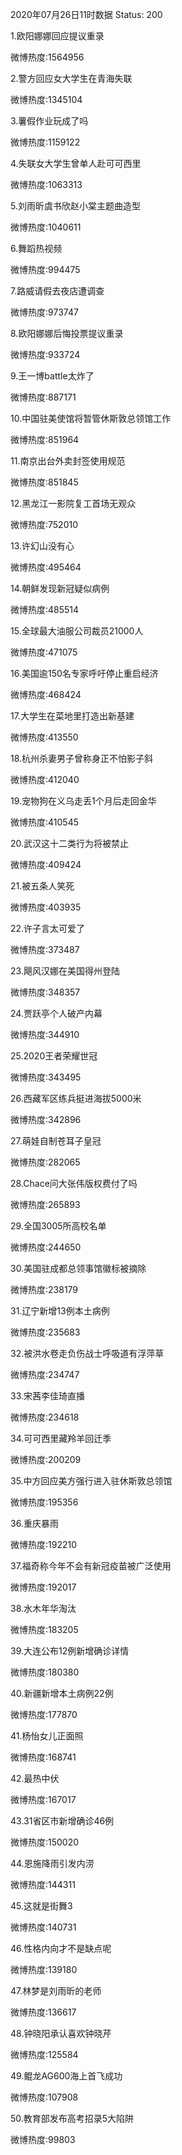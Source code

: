 2020年07月26日11时数据
Status: 200

1.欧阳娜娜回应提议重录

微博热度:1564956

2.警方回应女大学生在青海失联

微博热度:1345104

3.薯假作业玩成了吗

微博热度:1159122

4.失联女大学生曾单人赴可可西里

微博热度:1063313

5.刘雨昕虞书欣赵小棠主题曲造型

微博热度:1040611

6.舞蹈热视频

微博热度:994475

7.路威请假去夜店遭调查

微博热度:973747

8.欧阳娜娜后悔投票提议重录

微博热度:933724

9.王一博battle太炸了

微博热度:887171

10.中国驻美使馆将暂管休斯敦总领馆工作

微博热度:851964

11.南京出台外卖封签使用规范

微博热度:851845

12.黑龙江一影院复工首场无观众

微博热度:752010

13.许幻山没有心

微博热度:495464

14.朝鲜发现新冠疑似病例

微博热度:485514

15.全球最大油服公司裁员21000人

微博热度:471075

16.美国逾150名专家呼吁停止重启经济

微博热度:468424

17.大学生在菜地里打造出新基建

微博热度:413550

18.杭州杀妻男子曾称身正不怕影子斜

微博热度:412040

19.宠物狗在义乌走丢1个月后走回金华

微博热度:410545

20.武汉这十二类行为将被禁止

微博热度:409424

21.被五条人笑死

微博热度:403935

22.许子言太可爱了

微博热度:373487

23.飓风汉娜在美国得州登陆

微博热度:348357

24.贾跃亭个人破产内幕

微博热度:344910

25.2020王者荣耀世冠

微博热度:343495

26.西藏军区练兵挺进海拔5000米

微博热度:342896

27.萌娃自制苍耳子皇冠

微博热度:282065

28.Chace问大张伟版权费付了吗

微博热度:265893

29.全国3005所高校名单

微博热度:244650

30.美国驻成都总领事馆徽标被摘除

微博热度:238179

31.辽宁新增13例本土病例

微博热度:235683

32.被洪水卷走负伤战士呼吸道有浮萍草

微博热度:234747

33.宋茜李佳琦直播

微博热度:234618

34.可可西里藏羚羊回迁季

微博热度:200209

35.中方回应美方强行进入驻休斯敦总领馆

微博热度:195356

36.重庆暴雨

微博热度:192210

37.福奇称今年不会有新冠疫苗被广泛使用

微博热度:192017

38.水木年华淘汰

微博热度:183205

39.大连公布12例新增确诊详情

微博热度:180380

40.新疆新增本土病例22例

微博热度:177870

41.杨怡女儿正面照

微博热度:168741

42.最热中伏

微博热度:167017

43.31省区市新增确诊46例

微博热度:150020

44.恩施降雨引发内涝

微博热度:144311

45.这就是街舞3

微博热度:140731

46.性格内向才不是缺点呢

微博热度:139180

47.林梦是刘雨昕的老师

微博热度:136617

48.钟晓阳承认喜欢钟晓芹

微博热度:125584

49.鲲龙AG600海上首飞成功

微博热度:107908

50.教育部发布高考招录5大陷阱

微博热度:99803

